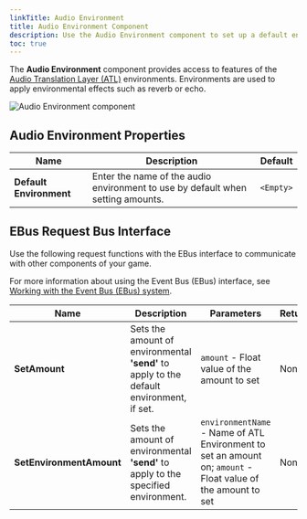 ```yaml
---
linkTitle: Audio Environment
title: Audio Environment Component
description: Use the Audio Environment component to set up a default environment for an entity in Open 3D Engine.
toc: true
---
```


The **Audio Environment** component provides access to features of the [Audio Translation Layer (ATL)](/docs/user-guide/interactivity/audio/audio-translation-layer) environments. Environments are used to apply environmental effects such as reverb or echo.

![Audio Environment component](/images/user-guide/component/audio/component-audio-environment1.png)

## Audio Environment Properties

| Name | Description | Default |
|------|-------------|---------|
| **Default Environment** | Enter the name of the audio environment to use by default when setting amounts. | `<Empty>` |

## EBus Request Bus Interface

Use the following request functions with the EBus interface to communicate with other components of your game.

For more information about using the Event Bus (EBus) interface, see [Working with the Event Bus (EBus) system](/docs/user-guide/programming/ebus/).

| Name | Description | Parameters | Return | Scriptable |
|------|-------------|------------|--------|------------|
| **SetAmount** | Sets the amount of environmental **'send'** to apply to the default environment, if set. | `amount` - Float value of the amount to set | None | Yes |
| **SetEnvironmentAmount** | Sets the amount of environmental **'send'** to apply to the specified environment. | `environmentName` - Name of ATL Environment to set an amount on; `amount` - Float value of the amount to set | None | Yes |